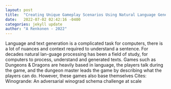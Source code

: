 ```yaml
---
layout: post
title:  "Creating Unique Gameplay Scenarios Using Natural Language Generation"
date:   2022-07-02 02:42:16 -0400
categories: jekyll update
author: "A Renkonen - 2022"
---
```

Language and text generation is a complicated task for computers, there is a lot of nuances and context required to understand a sentence. For decades natural lan-guage processing has been a field of study, for computers to process, understand and generated texts. Games such as Dungeons & Dragons are heavily based in language, the players talk during the game, and the dungeon master leads the game by describing what the players can do. However, these games also base themselves 
Cites: Winogrande: An adversarial winograd schema challenge at scale